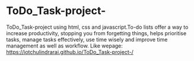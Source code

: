# ToDo_Task-project-
ToDo_Task-project using html, css and javascript.To-do lists offer a way to increase productivity, stopping you from forgetting things, helps prioritise tasks, manage tasks effectively, use time wisely and improve time management as well as workflow.
 Like wepage: https://iotchulindrarai.github.io/ToDo_Task-project-/
